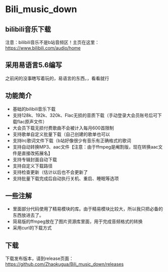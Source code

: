 # Bili_music_down
bilibili音乐下载
---
注意：bilibili音乐不是b站音频区！主页在这里：https://www.bilibili.com/audio/home
## 采用易语言5.6编写
之前闲的没事瞎写着玩的，易语言的东西，，看看就行
## 功能简介
+ 基础的bilibili音乐下载
+ 支持128k、192k、320k、Flac无损的音质下载（手动登录大会员账号后可下载flac原声文件）
+ 大会员下载无损付费歌曲不会被计入每月600首限制
+ 支持歌单自定义批量下载（自己创建的歌单也可以
+ 支持lrc歌词文件下载（b站好像很少有音乐有正确格式的歌词
+ 支持自动转换MP3、aac文件【注意：由于ffmpeg是阉割版，现在转换aac文件是直接改拓展名】
+ 支持专辑封面自动下载
+ 支持自定义下载路径
+ 支持检查更新（估计以后也不会更新了
+ 支持批量下载完成后自动执行关机、重启、睡眠等选项
## 一些注解
+ 里面部分代码使用了精易模块的库。由于精易模块比较大，所以我只把必备的东西放进去了。
+ 简易版的ffmpeg放在了图片资源库里面，用于完成音频格式的转换
+ 采用curl的下载方式

## 下载
下载发布版本，请到release页面：
https://github.com/Zhaokugua/Bili_music_down/releases
